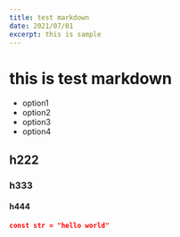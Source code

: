 ```yaml
---
title: test markdown
date: 2021/07/01
excerpt: this is sample
---
```


# this is test markdown
- option1
- option2
- option3
- option4

## h222

### h333

#### h444

```json
const str = "hello world"
```